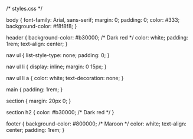 /* styles.css */

body {
    font-family: Arial, sans-serif;
    margin: 0;
    padding: 0;
    color: #333;
    background-color: #f8f8f8;
}

header {
    background-color: #b30000; /* Dark red */
    color: white;
    padding: 1rem;
    text-align: center;
}

nav ul {
    list-style-type: none;
    padding: 0;
}

nav ul li {
    display: inline;
    margin: 0 15px;
}

nav ul li a {
    color: white;
    text-decoration: none;
}

main {
    padding: 1rem;
}

section {
    margin: 20px 0;
}

section h2 {
    color: #b30000; /* Dark red */
}

footer {
    background-color: #800000; /* Maroon */
    color: white;
    text-align: center;
    padding: 1rem;
}
